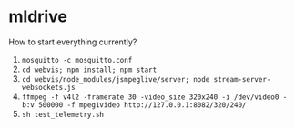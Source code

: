 # mldrive

How to start everything currently?

1. `mosquitto -c mosquitto.conf`
2. `cd webvis; npm install; npm start`
3. `cd webvis/node_modules/jsmpeglive/server; node stream-server-websockets.js`
4. `ffmpeg -f v4l2 -framerate 30 -video_size 320x240 -i /dev/video0 -b:v 500000 -f mpeg1video http://127.0.0.1:8082/320/240/`
5. `sh test_telemetry.sh`
